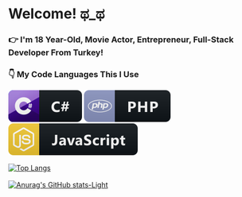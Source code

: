 <h1><b>Welcome! ಥ_ಥ</b></h1>
<h3>👉 I'm 18 Year-Old, Movie Actor, Entrepreneur, Full-Stack Developer From Turkey!</h3>

<h3>👇 My Code Languages This I Use</h3>

<img src="https://raw.githubusercontent.com/MikeCodesDotNET/ColoredBadges/master/svg/dev/languages/csharp.svg"> <img src="https://raw.githubusercontent.com/MikeCodesDotNET/ColoredBadges/master/svg/dev/languages/php.svg"> <img src="https://raw.githubusercontent.com/MikeCodesDotNET/ColoredBadges/master/svg/dev/languages/js.svg">

[![Top Langs](https://github-readme-stats.vercel.app/api/top-langs/?username=noyavuzbey&layout=donut-vertical&title_color=ff0051&theme=transparent)](https://github.com/anuraghazra/github-readme-stats)<br><br>
[![Anurag's GitHub stats-Light](https://github-readme-stats.vercel.app/api?username=noyavuzbey&show_icons=true&theme=default&title_color=ff0051&theme=transparent)](https://github.com/anuraghazra/github-readme-stats)
